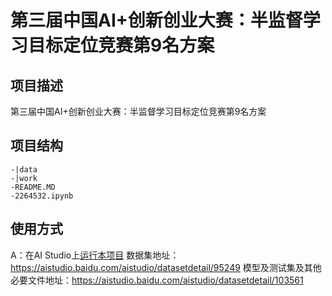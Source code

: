 # 第三届中国AI+创新创业大赛：半监督学习目标定位竞赛第9名方案

## 项目描述
第三届中国AI+创新创业大赛：半监督学习目标定位竞赛第9名方案

## 项目结构
```
-|data
-|work
-README.MD
-2264532.ipynb
```
## 使用方式
A：在AI Studio上[运行本项目](https://aistudio.baidu.com/aistudio/projectdetail/2264532)
数据集地址：https://aistudio.baidu.com/aistudio/datasetdetail/95249
模型及测试集及其他必要文件地址：https://aistudio.baidu.com/aistudio/datasetdetail/103561

